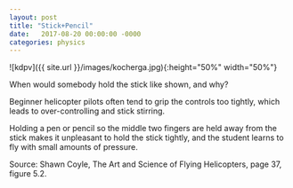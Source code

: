 ```yaml
---
layout: post
title: "Stick+Pencil"
date:   2017-08-20 00:00:00 -0000
categories: physics
---
```


![kdpv]({{ site.url }}/images/kocherga.jpg){:height="50%" width="50%"}

When would somebody hold the stick like shown, and why?

<!--more-->
Beginner helicopter pilots often tend to grip the controls too tightly, which leads to over-controlling and stick stirring.

Holding a pen or pencil so the middle two fingers are held away from the stick makes it unpleasant to hold the stick tightly, and the student learns to fly with small amounts of pressure. 

Source: Shawn Coyle, The Art and Science of Flying Helicopters, page 37, figure 5.2.
